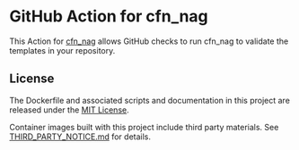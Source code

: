 # GitHub Action for cfn_nag
This Action for [cfn_nag](https://github.com/stelligent/cfn_nag) allows GitHub checks to run cfn_nag to validate the templates in your repository.

## License

The Dockerfile and associated scripts and documentation in this project are released under the [MIT License](LICENSE).

Container images built with this project include third party materials. See [THIRD_PARTY_NOTICE.md](THIRD_PARTY_NOTICE.md) for details.
